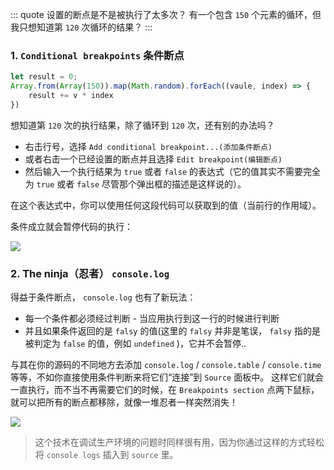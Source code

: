 ::: quote
设置的断点是不是被执行了太多次？
有一个包含 `150` 个元素的循环，但我只想知道第 `120` 次循环的结果？
:::

### 1. `Conditional breakpoints` 条件断点

``` javascript
let result = 0;
Array.from(Array(150)).map(Math.random).forEach((vaule, index) => {
    result += v * index
})
```

想知道第 `120` 次的执行结果，除了循环到 `120` 次，还有别的办法吗？

* 右击行号，选择 `Add conditional breakpoint...(添加条件断点)` 
* 或者右击一个已经设置的断点并且选择 `Edit breakpoint(编辑断点)` 
* 然后输入一个执行结果为 `true` 或者 `false` 的表达式（它的值其实不需要完全为 `true` 或者 `false` 尽管那个弹出框的描述是这样说的）。

在这个表达式中，你可以使用任何这段代码可以获取到的值（当前行的作用域）。

条件成立就会暂停代码的执行：

![](https://wingman-1300536089.file.myqcloud.com//chrome/C03/conditional_breakpoints.gif)

### 2. The ninja（忍者） `console.log` 

得益于条件断点， `console.log` 也有了新玩法：

* 每一个条件都必须经过判断 - 当应用执行到这一行的时候进行判断
* 并且如果条件返回的是 `falsy` 的值(这里的 `falsy` 并非是笔误， `falsy` 指的是被判定为 `false` 的值，例如 `undefined` )，它并不会暂停..

与其在你的源码的不同地方去添加 `console.log` / `console.table` / `console.time` 等等，不如你直接使用条件判断来将它们“连接”到 `Source` 面板中。
这样它们就会一直执行，而不当不再需要它们的时候，在 `Breakpoints section` 点两下鼠标，就可以把所有的断点都移除，就像一堆忍者一样突然消失！

![](https://wingman-1300536089.file.myqcloud.com//chrome/C03/ninjalog.gif)

> 这个技术在调试生产环境的问题时同样很有用，因为你通过这样的方式轻松将 `console logs` 插入到 `source` 里。
